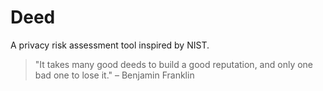 # Deed

A privacy risk assessment tool inspired by NIST.

> "It takes many good deeds to build a good reputation, and only one bad one to lose it."
> – Benjamin Franklin
